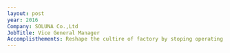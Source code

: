 ```yaml
---
layout: post
year: 2016
Company: SOLUNA Co.,Ltd
JobTitle: Vice General Manager
Accomplisthements: Reshape the cultire of factory by stoping operating for two months. All the sewser have to take a test.I define the test with three diferent processes. Welt pocket with stitch type 301, half placket with stitch type 301, hem with double stitch type 406. 
---
```

